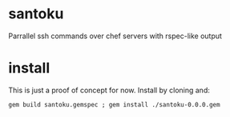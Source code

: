 santoku
=======

Parrallel ssh commands over chef servers with rspec-like output

install
=======

This is just a proof of concept for now. Install by cloning and:

    gem build santoku.gemspec ; gem install ./santoku-0.0.0.gem
